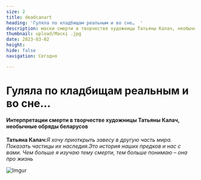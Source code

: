 ```yaml
---
size: 2
title: deadcanart
heading: 'Гуляла по кладбищам реальным и во сне…  '
description: маски смерти в творчестве художницы Татьяны Калач, необычные обряды беларусов
thumbnail: upload/Маскі .jpg
date: 2023-03-02
height: 
hide: false
navigation: Сегодня

---
```

# **Гуляла по кладбищам реальным и во сне…**

#### Интерпретации смерти в творчестве художницы Татьяны Калач, необычные обряды беларусов

**Татьяна Калач:**_Я хочу приоткрыть завесу в другую часть мира. Показать частицы их наследия.Это история наших предков и нас с вами. Чем больше я изучаю тему смерти, тем больше понимаю – она про жизнь_

![Imgur](https://i.imgur.com/hMoLtdr.jpg)

